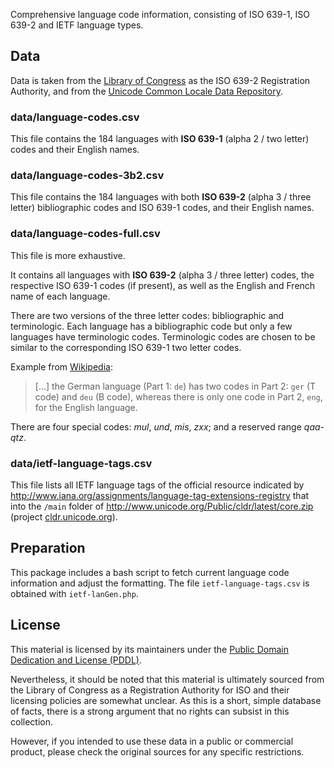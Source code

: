 Comprehensive language code information, consisting of ISO 639-1, ISO 639-2 and IETF language types.

## Data

Data is taken from the [Library of Congress](http://www.loc.gov/standards/iso639-2/iso639-2ra.html) as the ISO 639-2 Registration Authority, and from the [Unicode Common Locale Data Repository](http://cldr.unicode.org/).

### data/language-codes.csv 

This file contains the 184 languages with __ISO 639-1__ (alpha 2 / two letter) codes and their English names.

### data/language-codes-3b2.csv 

This file contains the 184 languages with both __ISO 639-2__ (alpha 3 / three letter) bibliographic codes and ISO 639-1 codes, and their English names.

### data/language-codes-full.csv

This file is more exhaustive.

It contains all languages with __ISO 639-2__ (alpha 3 / three letter) codes, the respective ISO 639-1 codes (if present), as well as the English and French name of each language.

There are two versions of the three letter codes: bibliographic and terminologic. Each language has a bibliographic code but only a few languages have terminologic codes. Terminologic codes are chosen to be similar to the corresponding ISO 639-1 two letter codes.

Example from [Wikipedia](https://en.wikipedia.org/wiki/ISO_639#Relations_between_the_parts):
> [...] the German language (Part 1: `de`) has two codes in Part 2: `ger` (T code) and `deu` (B code), whereas there is only one code in Part 2, `eng`, for the English language.

There are four special codes: *mul*, *und*, *mis*, *zxx*; and a reserved range *qaa-qtz*.

### data/ietf-language-tags.csv

This file lists all IETF language tags of the official resource indicated by http://www.iana.org/assignments/language-tag-extensions-registry 
that into the `/main` folder of http://www.unicode.org/Public/cldr/latest/core.zip (project [cldr.unicode.org](http://cldr.unicode.org)).

## Preparation

This package includes a bash script to fetch current language code information and adjust the formatting.
The file `ietf-language-tags.csv` is obtained with `ietf-lanGen.php`.

## License

This material is licensed by its maintainers under the [Public Domain Dedication and License (PDDL)](http://opendatacommons.org/licenses/pddl/1.0/).

Nevertheless, it should be noted that this material is ultimately sourced from the Library of Congress as a Registration Authority for ISO and their licensing policies are somewhat unclear. As this is a short, simple database of facts, there is a strong argument that no rights can subsist in this collection.

However, if you intended to use these data in a public or commercial product, please check the original sources for any specific restrictions.
